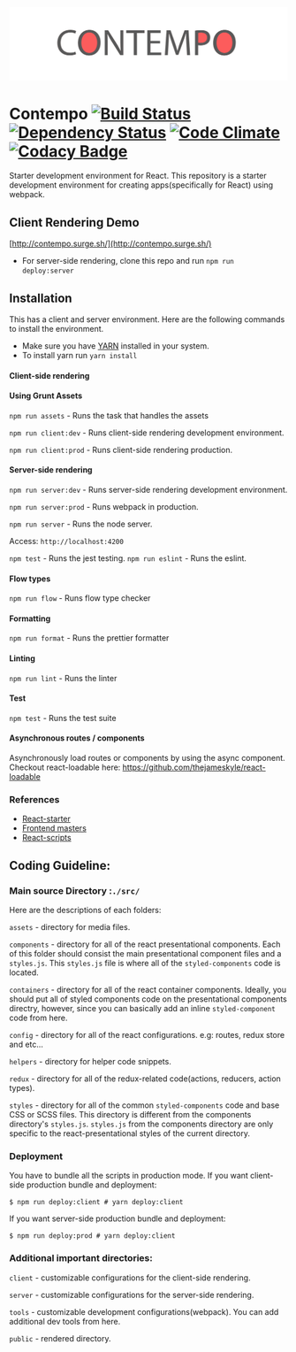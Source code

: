 ![logo contempo](https://github.com/therealedsheenan/contempo/blob/master/contempo.png)

# Contempo [![Build Status](https://travis-ci.org/therealedsheenan/contempo-python-api.svg?branch=master)](https://travis-ci.org/therealedsheenan/contempo-python-api) [![Dependency Status](https://dependencyci.com/github/therealedsheenan/contempo/badge)](https://dependencyci.com/github/therealedsheenan/contempo) [![Code Climate](https://codeclimate.com/github/therealedsheenan/contempo/badges/gpa.svg)](https://codeclimate.com/github/therealedsheenan/contempo/) [![Codacy Badge](https://api.codacy.com/project/badge/Grade/7fa03b23e5b944ec829462159e2265fd)](https://www.codacy.com/app/therealedsheenan/contempo?utm_source=github.com&amp;utm_medium=referral&amp;utm_content=therealedsheenan/contempo&amp;utm_campaign=Badge_Grade)
Starter development environment for React.
This repository is a starter development environment for creating apps(specifically for React) using webpack.

## Client Rendering Demo
[http://contempo.surge.sh/](http://contempo.surge.sh/)

- For server-side rendering, clone this repo and run `npm run deploy:server`

## Installation
This has a client and server environment.
Here are the following commands to install the environment.

- Make sure you have [YARN](https://yarnpkg.com/) installed in your system.
- To install yarn run `yarn install`

#### Client-side rendering

#### Using Grunt Assets
`npm run assets`  - Runs the task that handles the assets

`npm run client:dev` - Runs client-side rendering development environment.

`npm run client:prod` - Runs client-side rendering production.

#### Server-side rendering

`npm run server:dev` - Runs server-side rendering development environment.

`npm run server:prod` - Runs webpack in production.

`npm run server` - Runs the node server.

Access: `http://localhost:4200`

`npm test` - Runs the jest testing.
`npm run eslint` - Runs the eslint.

#### Flow types
`npm run flow` - Runs flow type checker 

#### Formatting
`npm run format` - Runs the prettier formatter

#### Linting
`npm run lint` - Runs the linter

#### Test
`npm test` - Runs the test suite

#### Asynchronous routes / components
Asynchronously load routes or components by using the async component.
Checkout react-loadable here: https://github.com/thejameskyle/react-loadable

### References
- [React-starter](https://github.com/kriasoft/react-starter-kit)
- [Frontend masters](https://frontendmasters.com/)
- [React-scripts](https://github.com/facebookincubator/create-react-app)

## Coding Guideline:

### Main source Directory :`./src/`

Here are the descriptions of each folders:


`assets` - directory for media files.

`components` - directory for all of the react presentational components.
Each of this folder should consist the main presentational component files and a `styles.js`.
This `styles.js` file is where all of the `styled-components` code is located.


`containers` - directory for all of the react container components.
Ideally, you should put all of styled components code on the presentational components directry, however,
since you can basically add an inline `styled-component` code from here.


`config` - directory for all of the react configurations. e.g: routes, redux store and etc...


`helpers` - directory for helper code snippets.

`redux` - directory for all of the redux-related code(actions, reducers, action types).

`styles` - directory for all of the common `styled-components` code and base CSS or SCSS files.
This directory is different from the components directory's `styles.js`. `styles.js` from the components
directory are only specific to the react-presentational styles of the current directory.

### Deployment
You have to bundle all the scripts in production mode.
If you want client-side production bundle and deployment:

```
$ npm run deploy:client # yarn deploy:client
```

If you want server-side production bundle and deployment:

```
$ npm run deploy:prod # yarn deploy:client
```


### Additional important directories:

`client` - customizable configurations for the client-side rendering.

`server` - customizable configurations for the server-side rendering.

`tools` - customizable development configurations(webpack). You can add additional dev tools from here.

`public` - rendered directory.


